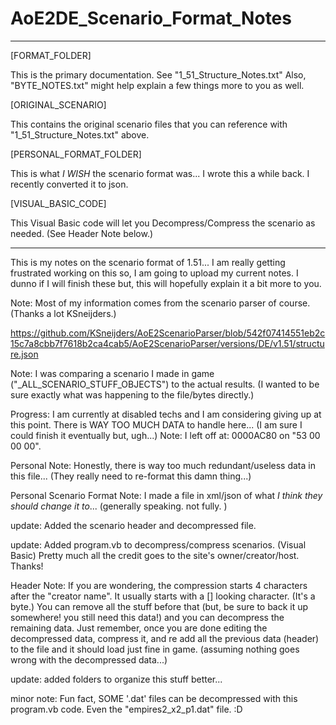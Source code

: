 # AoE2DE_Scenario_Format_Notes

------------------------------------------------------------------------------------------------------------------------------------------------------------------------

[FORMAT_FOLDER]

This is the primary documentation. See "1_51_Structure_Notes.txt" Also, "BYTE_NOTES.txt" might help explain a few things more to you as well.

[ORIGINAL_SCENARIO]

This contains the original scenario files that you can reference with "1_51_Structure_Notes.txt" above.

[PERSONAL_FORMAT_FOLDER]

This is what *I WISH* the scenario format was... I wrote this a while back. I recently converted it to json.

[VISUAL_BASIC_CODE]

This Visual Basic code will let you Decompress/Compress the scenario as needed. (See Header Note below.)

------------------------------------------------------------------------------------------------------------------------------------------------------------------------

This is my notes on the scenario format of 1.51... I am really getting frustrated working on this so, I am going to upload my current notes. I dunno if I will finish these but, this will hopefully explain it a bit more to you.

Note: Most of my information comes from the scenario parser of course. (Thanks a lot KSneijders.)

https://github.com/KSneijders/AoE2ScenarioParser/blob/542f07414551eb2c15c7a8cbb7f7618b2ca4cab5/AoE2ScenarioParser/versions/DE/v1.51/structure.json

Note: I was comparing a scenario I made in game ("_ALL_SCENARIO_STUFF_OBJECTS") to the actual results. (I wanted to be sure exactly what was happening to the file/bytes directly.)

Progress: I am currently at disabled techs and I am considering giving up at this point. There is WAY TOO MUCH DATA to handle here... (I am sure I could finish it eventually but, ugh...) Note: I left off at: 0000AC80 on "53 00 00 00".

Personal Note: Honestly, there is way too much redundant/useless data in this file... (They really need to re-format this damn thing...)

Personal Scenario Format Note: I made a file in xml/json of what *I think they should change it to*... (generally speaking. not fully. )

update: Added the scenario header and decompressed file.

update: Added program.vb to decompress/compress scenarios. (Visual Basic) Pretty much all the credit goes to the site's owner/creator/host. Thanks!

Header Note: If you are wondering, the compression starts 4 characters after the "creator name". It usually starts with a [] looking character. (It's a byte.) You can remove all the stuff before that (but, be sure to back it up somewhere! you still need this data!) and you can decompress the remaining data. Just remember, once you are done editing the decompressed data, compress it, and re add all the previous data (header) to the file and it should load just fine in game. (assuming nothing goes wrong with the decompressed data...)

update: added folders to organize this stuff better...

minor note: Fun fact, SOME '.dat' files can be decompressed with this program.vb code. Even the "empires2_x2_p1.dat" file. :D
